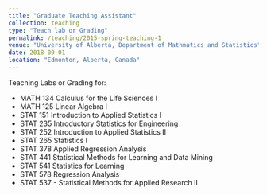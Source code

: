 ```yaml
---
title: "Graduate Teaching Assistant"
collection: teaching
type: "Teach lab or Grading"
permalink: /teaching/2015-spring-teaching-1
venue: "University of Alberta, Department of Mathmatics and Statistics"
date: 2018-09-01
location: "Edmonton, Alberta, Canada"
---
```

Teaching Labs or Grading for:
- MATH 134 Calculus for the Life Sciences I
- MATH 125 Linear Algebra I
- STAT 151 Introduction to Applied Statistics I
- STAT 235 Introductory Statistics for Engineering
- STAT 252 Introduction to Applied Statistics II
- STAT 265 Statistics I
- STAT 378 Applied Regression Analysis
- STAT 441 Statistical Methods for Learning and Data Mining
- STAT 541 Statistics for Learning
- STAT 578 Regression Analysis
- STAT 537 - Statistical Methods for Applied Research II

